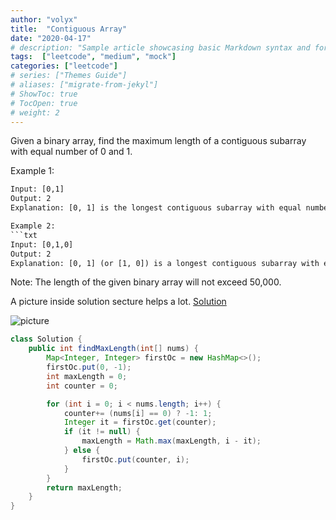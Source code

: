 ```yaml
---
author: "volyx"
title:  "Contiguous Array"
date: "2020-04-17"
# description: "Sample article showcasing basic Markdown syntax and formatting for HTML elements."
tags:  ["leetcode", "medium", "mock"]
categories: ["leetcode"]
# series: ["Themes Guide"]
# aliases: ["migrate-from-jekyl"]
# ShowToc: true
# TocOpen: true
# weight: 2
---
```


Given a binary array, find the maximum length of a contiguous subarray with equal number of 0 and 1.

Example 1:

```txt
Input: [0,1]
Output: 2
Explanation: [0, 1] is the longest contiguous subarray with equal number of 0 and 1.

Example 2:
```txt
Input: [0,1,0]
Output: 2
Explanation: [0, 1] (or [1, 0]) is a longest contiguous subarray with equal number of 0 and 1.
```

Note: The length of the given binary array will not exceed 50,000.

A picture inside solution secture helps a lot. [Solution](https://leetcode.com/problems/contiguous-array/solution/)

![picture](https://leetcode.com/problems/contiguous-array/Figures/535_Contiguous_Array.PNG)

```java
class Solution {
    public int findMaxLength(int[] nums) {
        Map<Integer, Integer> firstOc = new HashMap<>();
        firstOc.put(0, -1);
        int maxLength = 0;
        int counter = 0;

        for (int i = 0; i < nums.length; i++) {
            counter+= (nums[i] == 0) ? -1: 1;
            Integer it = firstOc.get(counter);
            if (it != null) {
                maxLength = Math.max(maxLength, i - it);
            } else {
                firstOc.put(counter, i);
            }
        }
        return maxLength;
    }
}
